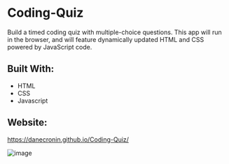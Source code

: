 # Coding-Quiz

Build a timed coding quiz with multiple-choice questions. This app will run in the browser, and will feature dynamically updated HTML and CSS powered by JavaScript code.

## Built With:

* HTML
* CSS
* Javascript


## Website:

https://danecronin.github.io/Coding-Quiz/





![image](https://user-images.githubusercontent.com/107944830/183820810-d44defb3-865b-44af-b6d3-c2baae32f6d9.png)


